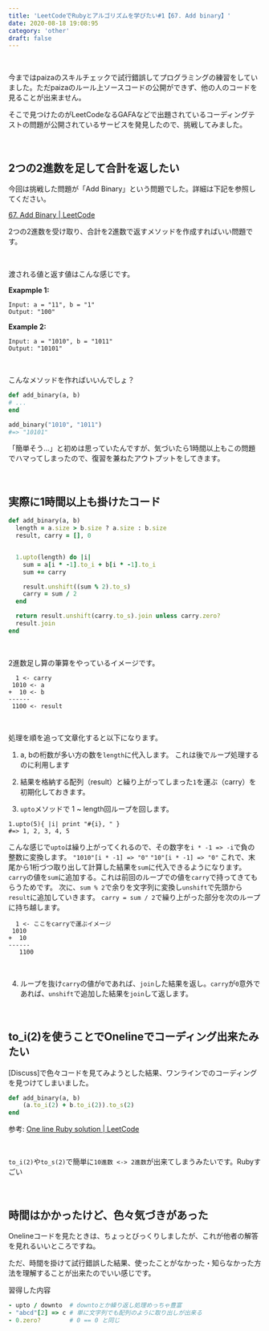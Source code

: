 ```yaml
---
title: 'LeetCodeでRubyとアルゴリズムを学びたい#1【67. Add binary】'
date: 2020-08-18 19:08:95
category: 'other'
draft: false
---
```


<br>

今まではpaizaのスキルチェックで試行錯誤してプログラミングの練習をしていました。ただpaizaのルール上ソースコードの公開ができず、他の人のコードを見ることが出来ません。

そこで見つけたのがLeetCodeなるGAFAなどで出題されているコーディングテストの問題が公開されているサービスを発見したので、挑戦してみました。

<br>



## 2つの2進数を足して合計を返したい

今回は挑戦した問題が「Add Binary」という問題でした。詳細は下記を参照してください。

[67. Add Binary | LeetCode](https://leetcode.com/problems/add-binary/)

2つの2進数を受け取り、合計を2進数で返すメソッドを作成すればいい問題です。


<br>

渡される値と返す値はこんな感じです。

**Exapmple 1:**
```
Input: a = "11", b = "1"
Output: "100"
```

**Example 2:**
```
Input: a = "1010", b = "1011"
Output: "10101"
```

<br>

こんなメソッドを作ればいいんでしょ？  

```ruby
def add_binary(a, b)
# ...
end

add_binary("1010", "1011")
#=> "10101"
```
「簡単そう...」と初めは思っていたんですが、気づいたら1時間以上もこの問題でハマってしまったので、復習を兼ねたアウトプットをしてきます。



<br>

## 実際に1時間以上も掛けたコード

```ruby
def add_binary(a, b)
  length = a.size > b.size ? a.size : b.size
  result, carry = [], 0


  1.upto(length) do |i|
    sum = a[i * -1].to_i + b[i * -1].to_i
    sum += carry

    result.unshift((sum % 2).to_s)
    carry = sum / 2
  end

  return result.unshift(carry.to_s).join unless carry.zero?
  result.join
end
```

<br>

2進数足し算の筆算をやっているイメージです。

```
  1 <- carry
 1010 <- a
+  10 <- b
------
 1100 <- result
```

<br>

処理を順を追って文章化すると以下になります。

1. a, bの桁数が多い方の数を`length`に代入します。
   これは後でループ処理するのに利用します

2. 結果を格納する配列（result）と繰り上がってしまった`1`を運ぶ（carry）を初期化しておきます。

3. `upto`メソッドで 1 ~ length回ループを回します。
  ```
  1.upto(5){ |i| print "#{i}, " }
  #=> 1, 2, 3, 4, 5
  ```
  こんな感じで`upto`は繰り上がってくれるので、その数字を`i * -1 => -i`で負の整数に変換します。
  `"1010"[i * -1] => "0"`
  `"10"[i * -1] => "0"`
  これで、末尾から1桁づつ取り出して計算した結果を`sum`に代入できるようになります。
  `carry`の値を`sum`に追加する。これは前回のループでの値を`carry`で持ってきてもらうためです。
  次に、`sum % 2`で余りを文字列に変換し`unshift`で先頭から`result`に追加していきます。
  `carry = sum / 2`で繰り上がった部分を次のループに持ち越します。

  ```
    1 <- ここをcarryで運ぶイメージ
   1010
  +  10
  ------
     1100
  ```

<br>

4. ループを抜け`carry`の値が`0`であれば、`join`した結果を返し。`carry`が`0`意外であれば、`unshift`で追加した結果を`join`して返します。

<br>

## to_i(2)を使うことでOnelineでコーディング出来たみたい

[Discuss]で色々コードを見てみようとした結果、ワンラインでのコーディングを見つけてしまいました。

```ruby
def add_binary(a, b)
    (a.to_i(2) + b.to_i(2)).to_s(2)
end
```

参考: [One line Ruby solution | LeetCode](https://leetcode.com/problems/add-binary/discuss/24650/One-line-Ruby-solution)


<br>

`to_i(2)`や`to_s(2)`で簡単に`10進数 <-> 2進数`が出来てしまうみたいです。Rubyすごい


<br>

## 時間はかかったけど、色々気づきがあった

Onelineコードを見たときは、ちょっとびっくりしましたが、これが他者の解答を見れるいいところですね。

ただ、時間を掛けて試行錯誤した結果、使ったことがなかった・知らなかった方法を理解することが出来たのでいい感じです。

習得した内容
```ruby
- upto / downto  # downtoとか繰り返し処理めっちゃ豊富
- "abcd"[2] => c # 単に文字列でも配列のように取り出しが出来る
- 0.zero?        # 0 == 0 と同じ
```
